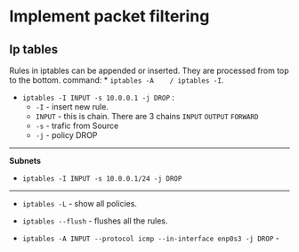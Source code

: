 # Implement packet filtering

## Ip tables

Rules in iptables can be appended or inserted. They are processed from top to the bottom. command:
	* `iptables -A    / iptables -I`.

* `iptables -I INPUT -s 10.0.0.1 -j DROP` :
	* `-I` - insert new rule.
	* `INPUT` - this is chain. There are 3 chains `INPUT` `OUTPUT` `FORWARD`
	* `-s` - trafic from Source 
	* `-j` - policy DROP

---
**Subnets**
* `iptables -I INPUT -s 10.0.0.1/24 -j DROP` 
---

* `iptables -L` - show all policies.
* `iptables --flush` - flushes all the rules.  

* `iptables -A INPUT --protocol icmp --in-interface enp0s3 -j DROP` - 